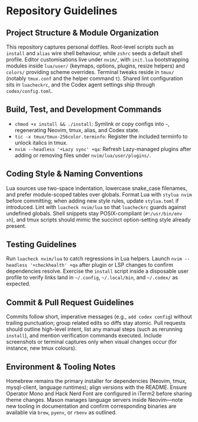 # Repository Guidelines

## Project Structure & Module Organization
This repository captures personal dotfiles. Root-level scripts such as `install` and `alias` wire shell behaviour, while `zshrc` seeds a default shell profile. Editor customisations live under `nvim/`, with `init.lua` bootstrapping modules inside `lua/user/` (keymaps, options, plugins, resize helpers) and `colors/` providing scheme overrides. Terminal tweaks reside in `tmux/` (notably `tmux.conf` and the helper command `t`). Shared lint configuration sits in `luacheckrc`, and the Codex agent settings ship through `codex/config.toml`.

## Build, Test, and Development Commands
- `chmod +x install && ./install`: Symlink or copy configs into `~`, regenerating Neovim, tmux, alias, and Codex state.
- `tic -x tmux/tmux-256color.terminfo`: Register the included terminfo to unlock italics in tmux.
- `nvim --headless '+Lazy sync' +qa`: Refresh Lazy-managed plugins after adding or removing files under `nvim/lua/user/plugins/`.

## Coding Style & Naming Conventions
Lua sources use two-space indentation, lowercase snake_case filenames, and prefer module-scoped tables over globals. Format Lua with `stylua nvim` before committing; when adding new style rules, update `stylua.toml` if introduced. Lint with `luacheck nvim/lua` so that `luacheckrc` guards against undefined globals. Shell snippets stay POSIX-compliant (`#!/usr/bin/env sh`), and tmux scripts should mimic the succinct option-setting style already present.

## Testing Guidelines
Run `luacheck nvim/lua` to catch regressions in Lua helpers. Launch `nvim --headless '+checkhealth' +qa` after plugin or LSP changes to confirm dependencies resolve. Exercise the `install` script inside a disposable user profile to verify links land in `~/.config`, `~/.local/bin`, and `~/.codex/` as expected.

## Commit & Pull Request Guidelines
Commits follow short, imperative messages (e.g., `add codex config`) without trailing punctuation; group related edits so diffs stay atomic. Pull requests should outline high-level intent, list any manual steps (such as rerunning `install`), and mention verification commands executed. Include screenshots or terminal captures only when visual changes occur (for instance, new tmux colours).

## Environment & Tooling Notes
Homebrew remains the primary installer for dependencies (Neovim, tmux, mysql-client, language runtimes); align versions with the README. Ensure Operator Mono and Hack Nerd Font are configured in iTerm2 before sharing theme changes. Mason manages language servers inside Neovim—note new tooling in documentation and confirm corresponding binaries are available via `brew`, `pyenv`, or `rbenv` as outlined.
